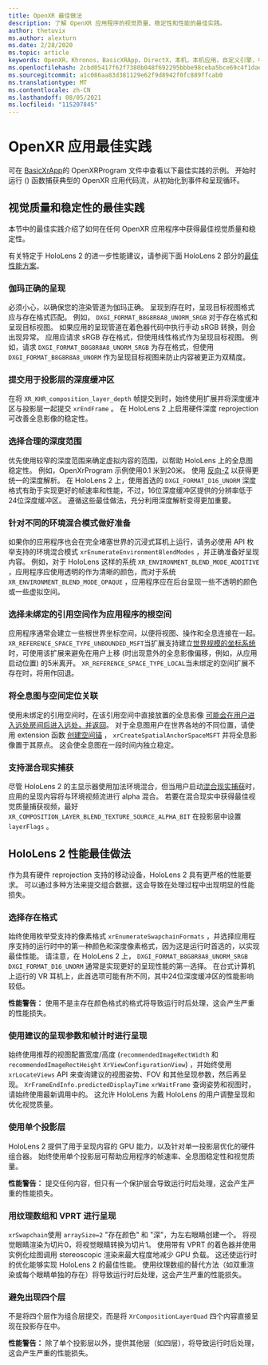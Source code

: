 ```yaml
---
title: OpenXR 最佳做法
description: 了解 OpenXR 应用程序的视觉质量、稳定性和性能的最佳实践。
author: thetuvix
ms.author: alexturn
ms.date: 2/28/2020
ms.topic: article
keywords: OpenXR，Khronos，BasicXRApp，DirectX，本机，本机应用，自定义引擎，中间件，最佳做法，性能，质量，稳定性
ms.openlocfilehash: 2cbd05417f62f7380b048f692295bbbe98ceba5bce69c4f1dae21aec812ec450
ms.sourcegitcommit: a1c086aa83d381129e62f9d8942f0fc889ffcab0
ms.translationtype: MT
ms.contentlocale: zh-CN
ms.lasthandoff: 08/05/2021
ms.locfileid: "115207845"
---
```

# <a name="openxr-app-best-practices"></a>OpenXR 应用最佳实践

可在 <a href="https://github.com/microsoft/OpenXR-MixedReality/tree/master/samples/BasicXrApp" target="_blank">BasicXrApp</a>的 OpenXRProgram 文件中查看以下最佳实践的示例。 开始时运行 () 函数捕获典型的 OpenXR 应用代码流，从初始化到事件和呈现循环。

## <a name="best-practices-for-visual-quality-and-stability"></a>视觉质量和稳定性的最佳实践

本节中的最佳实践介绍了如何在任何 OpenXR 应用程序中获得最佳视觉质量和稳定性。

有关特定于 HoloLens 2 的进一步性能建议，请参阅下面 HoloLens 2 部分的[最佳性能方案](#best-practices-for-performance-on-hololens-2)。

### <a name="gamma-correct-rendering"></a>伽玛正确的呈现

必须小心，以确保您的渲染管道为伽玛正确。 呈现到存在时，呈现目标视图格式应与存在格式匹配。 例如， `DXGI_FORMAT_B8G8R8A8_UNORM_SRGB` 对于存在格式和呈现目标视图。
如果应用的呈现管道在着色器代码中执行手动 sRGB 转换，则会出现异常。 应用应请求 sRGB 存在格式，但使用线性格式作为呈现目标视图。 例如，请求 `DXGI_FORMAT_B8G8R8A8_UNORM_SRGB` 为存在格式，但使用 `DXGI_FORMAT_B8G8R8A8_UNORM` 作为呈现目标视图来防止内容被更正为双精度。

### <a name="submit-depth-buffer-for-projection-layers"></a>提交用于投影层的深度缓冲区

在将 `XR_KHR_composition_layer_depth` 帧提交到时，始终使用扩展并将深度缓冲区与投影层一起提交 `xrEndFrame` 。
在 HoloLens 2 上启用硬件深度 reprojection 可改善全息影像的稳定性。

### <a name="choose-a-reasonable-depth-range"></a>选择合理的深度范围

优先使用较窄的深度范围来确定虚拟内容的范围，以帮助 HoloLens 上的全息图稳定性。
例如，OpenXrProgram 示例使用0.1 米到20米。
使用 [反向-Z](https://developer.nvidia.com/content/depth-precision-visualized) 以获得更统一的深度解析。
在 HoloLens 2 上，使用首选的 `DXGI_FORMAT_D16_UNORM` 深度格式有助于实现更好的帧速率和性能，不过，16位深度缓冲区提供的分辨率低于24位深度缓冲区。
遵循这些最佳做法，充分利用深度解析变得更加重要。

### <a name="prepare-for-different-environment-blend-modes"></a>针对不同的环境混合模式做好准备

如果你的应用程序也会在完全堵塞世界的沉浸式耳机上运行，请务必使用 API 枚举支持的环境混合模式 `xrEnumerateEnvironmentBlendModes` ，并正确准备好呈现内容。
例如，对于 HoloLens 这样的系统 `XR_ENVIRONMENT_BLEND_MODE_ADDITIVE` ，应用程序应使用透明的作为清晰的颜色，而对于系统 `XR_ENVIRONMENT_BLEND_MODE_OPAQUE` ，应用程序应在后台呈现一些不透明的颜色或一些虚拟空间。

### <a name="choose-unbounded-reference-space-as-applications-root-space"></a>选择未绑定的引用空间作为应用程序的根空间

应用程序通常会建立一些根世界坐标空间，以便将视图、操作和全息连接在一起。
`XR_REFERENCE_SPACE_TYPE_UNBOUNDED_MSFT`当扩展支持建立[世界规模的坐标系统](../../design/coordinate-systems.md#building-a-world-scale-experience)时，可使用该扩展来避免在用户上移 (时出现意外的全息影像偏移，例如，从应用启动位置) 的5米离开。
`XR_REFERENCE_SPACE_TYPE_LOCAL`当未绑定的空间扩展不存在时，将用作回退。

### <a name="associate-hologram-with-spatial-anchor"></a>将全息图与空间定位关联

使用未绑定的引用空间时，在该引用空间中直接放置的全息影像 [可能会在用户进入远处房间后进入远处，并返回](../../design/coordinate-systems.md#building-a-world-scale-experience)。
对于全息图用户在世界各地的不同位置，请使用 extension 函数 [创建空间锚](../../design/spatial-anchors.md#best-practices) ， `xrCreateSpatialAnchorSpaceMSFT` 并将全息影像置于其原点。 这会使全息图在一段时间内独立稳定。

### <a name="support-mixed-reality-capture"></a>支持混合现实捕获

尽管 HoloLens 2 的主显示器使用加法环境混合，但当用户启动[混合现实捕获](../platform-capabilities-and-apis/mixed-reality-capture-for-developers.md)时，应用的呈现内容将与环境视频流进行 alpha 混合。
若要在混合现实中获得最佳视觉质量捕获视频，最好 `XR_COMPOSITION_LAYER_BLEND_TEXTURE_SOURCE_ALPHA_BIT` 在投影层中设置 `layerFlags` 。

## <a name="best-practices-for-performance-on-hololens-2"></a>HoloLens 2 性能最佳做法

作为具有硬件 reprojection 支持的移动设备，HoloLens 2 具有更严格的性能要求。  可以通过多种方法来提交组合数据，这会导致在处理过程中出现明显的性能损失。

### <a name="select-a-swapchain-format"></a>选择存在格式

始终使用枚举受支持的像素格式 `xrEnumerateSwapchainFormats` ，并选择应用程序支持的运行时中的第一种颜色和深度像素格式，因为这是运行时首选的，以实现最佳性能。 请注意，在 HoloLens 2 上， `DXGI_FORMAT_B8G8R8A8_UNORM_SRGB` `DXGI_FORMAT_D16_UNORM` 通常是实现更好的呈现性能的第一选择。 在台式计算机上运行的 VR 耳机上，此首选项可能有所不同，其中24位深度缓冲区的性能影响较低。
  
**性能警告：** 使用不是主存在颜色格式的格式将导致运行时后处理，这会产生严重的性能损失。

### <a name="render-with-recommended-rendering-parameters-and-frame-timing"></a>使用建议的呈现参数和帧计时进行呈现

始终使用推荐的视图配置宽度/高度 (`recommendedImageRectWidth` 和 `recommendedImageRectHeight` `XrViewConfigurationView`) ，并始终使用 `xrLocateViews` API 来查询建议的视图姿势、FOV 和其他呈现参数，然后再呈现。
`XrFrameEndInfo.predictedDisplayTime` `xrWaitFrame` 查询姿势和视图时，请始终使用最新调用中的。
这允许 HoloLens 为戴 HoloLens 的用户调整呈现和优化视觉质量。

### <a name="use-a-single-projection-layer"></a>使用单个投影层

HoloLens 2 提供了用于呈现内容的 GPU 能力，以及针对单一投影层优化的硬件组合器。
始终使用单个投影层可帮助应用程序的帧速率、全息图稳定性和视觉质量。  
  
**性能警告：** 提交任何内容，但只有一个保护层会导致运行时后处理，这会产生严重的性能损失。

### <a name="render-with-texture-array-and-vprt"></a>用纹理数组和 VPRT 进行呈现

`xrSwapchain`使用 `arraySize=2` "存在颜色" 和 "深"，为左右眼睛创建一个。
将视觉眼睛渲染为切片0，将视觉眼睛转换为切片1。
使用带有 VPRT 的着色器并使用实例化绘图调用 stereoscopic 渲染来最大程度地减少 GPU 负载。
这还使运行时的优化能够实现 HoloLens 2 的最佳性能。
使用纹理数组的替代方法（如双重渲染或每个眼睛单独的存在）将导致运行时后处理，这会产生严重的性能损失。

### <a name="avoid-quad-layers"></a>避免出现四个层

不是将四个层作为组合层提交，而是将 `XrCompositionLayerQuad` 四个内容直接呈现在投影存在中。

**性能警告：** 除了单个投影层以外，提供其他层（如四层），将导致运行时后处理，这会产生严重的性能损失。